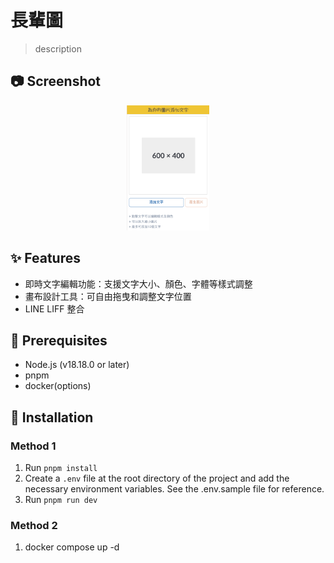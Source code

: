 # 長輩圖

> description

## 📷 Screenshot

<p align="center">
<img src="./public/screenshot01.png" height="200px" alt="介面模式" />
</p>

## ✨ Features

- 即時文字編輯功能：支援文字大小、顏色、字體等樣式調整
- 畫布設計工具：可自由拖曳和調整文字位置
- LINE LIFF 整合

## 🤖 Prerequisites

- Node.js (v18.18.0 or later)
- pnpm
- docker(options)

## 🔨 Installation

### Method 1

1. Run `pnpm install`
2. Create a `.env` file at the root directory of the project and add the necessary environment variables. See the .env.sample file for reference.
3. Run `pnpm run dev`

### Method 2

1. docker compose up -d
